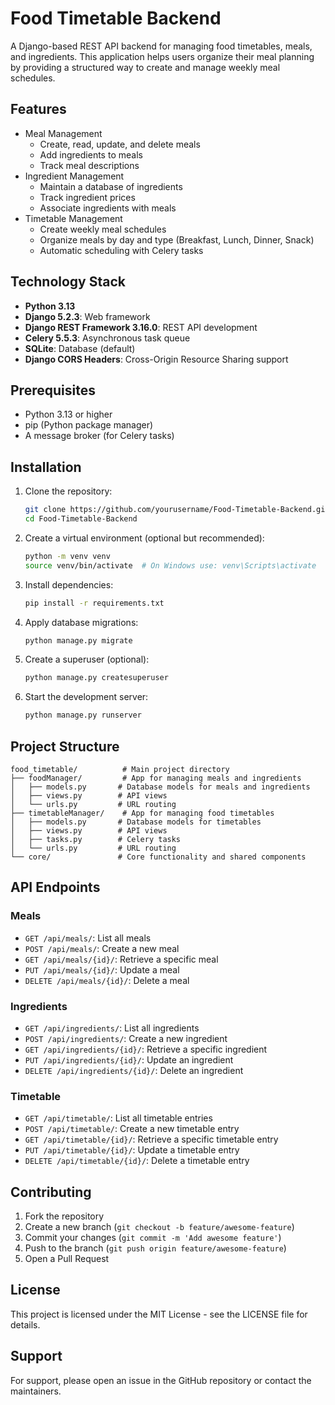 # Food Timetable Backend

A Django-based REST API backend for managing food timetables, meals, and ingredients. This application helps users organize their meal planning by providing a structured way to create and manage weekly meal schedules.

## Features

- Meal Management
  - Create, read, update, and delete meals
  - Add ingredients to meals
  - Track meal descriptions
- Ingredient Management
  - Maintain a database of ingredients
  - Track ingredient prices
  - Associate ingredients with meals
- Timetable Management
  - Create weekly meal schedules
  - Organize meals by day and type (Breakfast, Lunch, Dinner, Snack)
  - Automatic scheduling with Celery tasks

## Technology Stack

- **Python 3.13**
- **Django 5.2.3**: Web framework
- **Django REST Framework 3.16.0**: REST API development
- **Celery 5.5.3**: Asynchronous task queue
- **SQLite**: Database (default)
- **Django CORS Headers**: Cross-Origin Resource Sharing support

## Prerequisites

- Python 3.13 or higher
- pip (Python package manager)
- A message broker (for Celery tasks)

## Installation

1. Clone the repository:
   ```bash
   git clone https://github.com/yourusername/Food-Timetable-Backend.git
   cd Food-Timetable-Backend
   ```

2. Create a virtual environment (optional but recommended):
   ```bash
   python -m venv venv
   source venv/bin/activate  # On Windows use: venv\Scripts\activate
   ```

3. Install dependencies:
   ```bash
   pip install -r requirements.txt
   ```

4. Apply database migrations:
   ```bash
   python manage.py migrate
   ```

5. Create a superuser (optional):
   ```bash
   python manage.py createsuperuser
   ```

6. Start the development server:
   ```bash
   python manage.py runserver
   ```

## Project Structure

```
food_timetable/          # Main project directory
├── foodManager/         # App for managing meals and ingredients
│   ├── models.py       # Database models for meals and ingredients
│   ├── views.py        # API views
│   └── urls.py         # URL routing
├── timetableManager/    # App for managing food timetables
│   ├── models.py       # Database models for timetables
│   ├── views.py        # API views
│   ├── tasks.py        # Celery tasks
│   └── urls.py         # URL routing
└── core/               # Core functionality and shared components
```

## API Endpoints

### Meals
- `GET /api/meals/`: List all meals
- `POST /api/meals/`: Create a new meal
- `GET /api/meals/{id}/`: Retrieve a specific meal
- `PUT /api/meals/{id}/`: Update a meal
- `DELETE /api/meals/{id}/`: Delete a meal

### Ingredients
- `GET /api/ingredients/`: List all ingredients
- `POST /api/ingredients/`: Create a new ingredient
- `GET /api/ingredients/{id}/`: Retrieve a specific ingredient
- `PUT /api/ingredients/{id}/`: Update an ingredient
- `DELETE /api/ingredients/{id}/`: Delete an ingredient

### Timetable
- `GET /api/timetable/`: List all timetable entries
- `POST /api/timetable/`: Create a new timetable entry
- `GET /api/timetable/{id}/`: Retrieve a specific timetable entry
- `PUT /api/timetable/{id}/`: Update a timetable entry
- `DELETE /api/timetable/{id}/`: Delete a timetable entry

## Contributing

1. Fork the repository
2. Create a new branch (`git checkout -b feature/awesome-feature`)
3. Commit your changes (`git commit -m 'Add awesome feature'`)
4. Push to the branch (`git push origin feature/awesome-feature`)
5. Open a Pull Request

## License

This project is licensed under the MIT License - see the LICENSE file for details.

## Support

For support, please open an issue in the GitHub repository or contact the maintainers.
